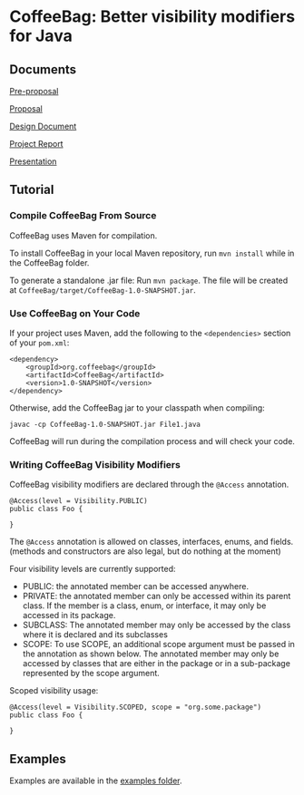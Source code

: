 # CoffeeBag: Better visibility modifiers for Java #

## Documents ##

[Pre-proposal](https://docs.google.com/document/d/1VbdeT52qQ6Lc27SXGpw_SCbBUz5aExhsh9eNKjL32RE/edit?usp=sharing)

[Proposal](https://docs.google.com/document/d/1M12hD6MdgVvwwoywW_ghVS-D0cci7WS2AN9XKKLX604/edit?usp=sharing)

[Design Document](https://docs.google.com/document/d/1jgYfXWYt1QIQuDhg2gwF4q13cHTlYnNsELAJd7IUf6E/edit?usp=sharing)

[Project Report](https://docs.google.com/document/d/1qFW4KRdD5IEZ9t9j3Z7XdpyMS7NVKR9nrZcZWHj91-M/edit?usp=sharing)

[Presentation](https://docs.google.com/a/uw.edu/presentation/d/1n_tpWg74E9W3AI5AnNu4Ip1Iq53tgwhJh4lkNGvYtv8/edit?usp=sharing)

## Tutorial ##

### Compile CoffeeBag From Source ###

CoffeeBag uses Maven for compilation.

To install CoffeeBag in your local Maven repository, run `mvn install` while in
the CoffeeBag folder.

To generate a standalone .jar file: Run `mvn package`. The file will be created
at `CoffeeBag/target/CoffeeBag-1.0-SNAPSHOT.jar`.

### Use CoffeeBag on Your Code ###

If your project uses Maven, add the following to the `<dependencies>` section
of your `pom.xml`:

    <dependency>
    	<groupId>org.coffeebag</groupId>
    	<artifactId>CoffeeBag</artifactId>
    	<version>1.0-SNAPSHOT</version>
    </dependency>

Otherwise, add the CoffeeBag jar to your classpath when compiling:

	javac -cp CoffeeBag-1.0-SNAPSHOT.jar File1.java

CoffeeBag will run during the compilation process and will check your code.

### Writing CoffeeBag Visibility Modifiers ###

CoffeeBag visibility modifiers are declared through the `@Access` annotation.

    @Access(level = Visibility.PUBLIC)
    public class Foo {

    }

The `@Access` annotation is allowed on classes, interfaces, enums, and fields.
(methods and constructors are also legal, but do nothing at the moment)

Four visibility levels are currently supported:

* PUBLIC: the annotated member can be accessed anywhere.
* PRIVATE: the annotated member can only be accessed within its parent class.
 If the member is a class, enum, or interface, it may only be accessed in
 its package.
* SUBCLASS: The annotated member may only be accessed by the class where it
is declared and its subclasses
* SCOPE: To use SCOPE, an additional scope argument must be passed in the
annotation as shown below. The annotated member may only be accessed by
classes that are either in the package or in a sub-package represented by the
scope argument.

Scoped visibility usage:

    @Access(level = Visibility.SCOPED, scope = "org.some.package")
    public class Foo {

	}


## Examples ##

Examples are available in the [examples folder](Examples).
